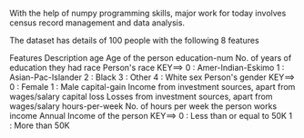 With the help of numpy programming skills, major work for today involves census record management and data analysis.



The dataset has details of 100 people with the following 8 features

Features	Description
age	Age of the person
education-num	No. of years of education they had
race	Person's race 
KEY==> 0 : Amer-Indian-Eskimo 
1 : Asian-Pac-Islander 
2 : Black 
3 : Other 
4 : White
sex	Person's gender 
KEY==> 0 : Female 
1 : Male
capital-gain	Income from investment sources, apart from wages/salary
capital loss	Losses from investment sources, apart from wages/salary
hours-per-week	No. of hours per week the person works
income	Annual Income of the person 
KEY==> 0 : Less than or equal to 50K 
1 : More than 50K
